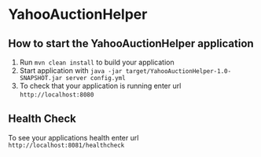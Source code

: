 # YahooAuctionHelper

How to start the YahooAuctionHelper application
---

1. Run `mvn clean install` to build your application
1. Start application with `java -jar target/YahooAuctionHelper-1.0-SNAPSHOT.jar server config.yml`
1. To check that your application is running enter url `http://localhost:8080`

Health Check
---

To see your applications health enter url `http://localhost:8081/healthcheck`
